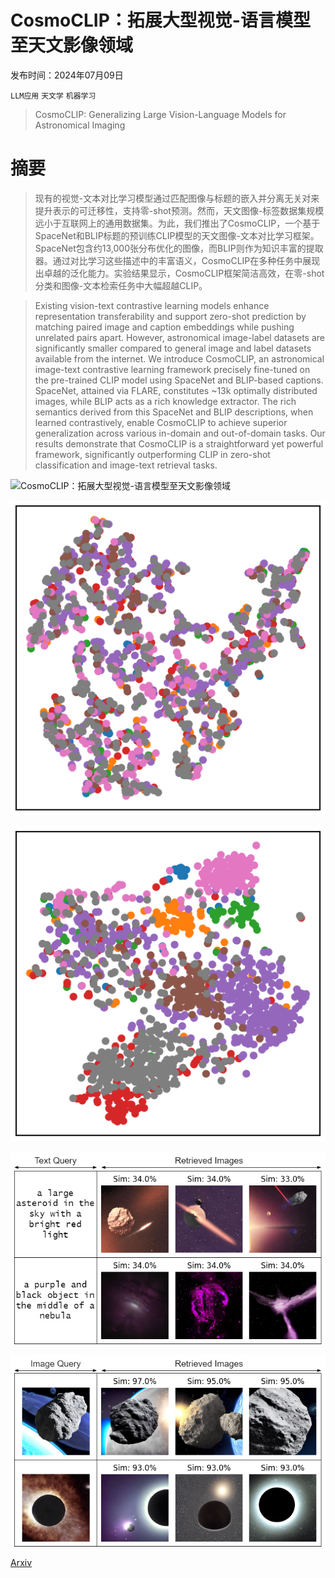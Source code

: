 # CosmoCLIP：拓展大型视觉-语言模型至天文影像领域

发布时间：2024年07月09日

`LLM应用` `天文学` `机器学习`

> CosmoCLIP: Generalizing Large Vision-Language Models for Astronomical Imaging

# 摘要

> 现有的视觉-文本对比学习模型通过匹配图像与标题的嵌入并分离无关对来提升表示的可迁移性，支持零-shot预测。然而，天文图像-标签数据集规模远小于互联网上的通用数据集。为此，我们推出了CosmoCLIP，一个基于SpaceNet和BLIP标题的预训练CLIP模型的天文图像-文本对比学习框架。SpaceNet包含约13,000张分布优化的图像，而BLIP则作为知识丰富的提取器。通过对比学习这些描述中的丰富语义，CosmoCLIP在多种任务中展现出卓越的泛化能力。实验结果显示，CosmoCLIP框架简洁高效，在零-shot分类和图像-文本检索任务中大幅超越CLIP。

> Existing vision-text contrastive learning models enhance representation transferability and support zero-shot prediction by matching paired image and caption embeddings while pushing unrelated pairs apart. However, astronomical image-label datasets are significantly smaller compared to general image and label datasets available from the internet. We introduce CosmoCLIP, an astronomical image-text contrastive learning framework precisely fine-tuned on the pre-trained CLIP model using SpaceNet and BLIP-based captions. SpaceNet, attained via FLARE, constitutes ~13k optimally distributed images, while BLIP acts as a rich knowledge extractor. The rich semantics derived from this SpaceNet and BLIP descriptions, when learned contrastively, enable CosmoCLIP to achieve superior generalization across various in-domain and out-of-domain tasks. Our results demonstrate that CosmoCLIP is a straightforward yet powerful framework, significantly outperforming CLIP in zero-shot classification and image-text retrieval tasks.

![CosmoCLIP：拓展大型视觉-语言模型至天文影像领域](../../../paper_images/2407.07315/CosmoCLIP_method.png)

![CosmoCLIP：拓展大型视觉-语言模型至天文影像领域](../../../paper_images/2407.07315/x1.png)

![CosmoCLIP：拓展大型视觉-语言模型至天文影像领域](../../../paper_images/2407.07315/x2.png)

![CosmoCLIP：拓展大型视觉-语言模型至天文影像领域](../../../paper_images/2407.07315/TI_Retrieval.png)

![CosmoCLIP：拓展大型视觉-语言模型至天文影像领域](../../../paper_images/2407.07315/II_Retrieval.png)

[Arxiv](https://arxiv.org/abs/2407.07315)